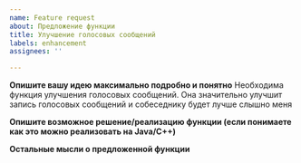 ```yaml
---
name: Feature request
about: Предложение функции
title: Улучшение голосовых сообщений
labels: enhancement
assignees: ''

---
```


**Опишите вашу идею максимально подробно и понятно**
Необходима функция улучшения голосовых сообщений. Она значительно улучшит запись голосовых сообщений и собеседнику будет лучше слышно меня

**Опишите возможное решение/реализацию функции (если понимаете как это можно реализовать на Java/C++)**

**Остальные мысли о предложенной функции**
